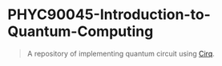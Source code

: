 # PHYC90045-Introduction-to-Quantum-Computing

> A repository of implementing quantum circuit using [Cirq](https://github.com/quantumlib/Cirq).
